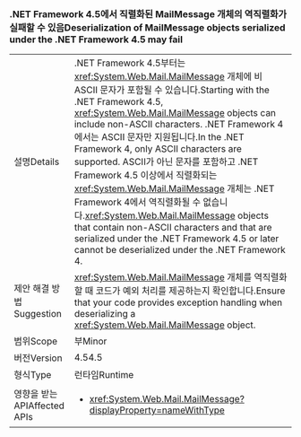 ### <a name="deserialization-of-mailmessage-objects-serialized-under-the-net-framework-45-may-fail"></a><span data-ttu-id="d8de4-101">.NET Framework 4.5에서 직렬화된 MailMessage 개체의 역직렬화가 실패할 수 있음</span><span class="sxs-lookup"><span data-stu-id="d8de4-101">Deserialization of MailMessage objects serialized under the .NET Framework 4.5 may fail</span></span>

|   |   |
|---|---|
|<span data-ttu-id="d8de4-102">설명</span><span class="sxs-lookup"><span data-stu-id="d8de4-102">Details</span></span>|<span data-ttu-id="d8de4-103">.NET Framework 4.5부터는 <xref:System.Web.Mail.MailMessage> 개체에 비 ASCII 문자가 포함될 수 있습니다.</span><span class="sxs-lookup"><span data-stu-id="d8de4-103">Starting with the .NET Framework 4.5, <xref:System.Web.Mail.MailMessage> objects can include non-ASCII characters.</span></span> <span data-ttu-id="d8de4-104">.NET Framework 4에서는 ASCII 문자만 지원됩니다.</span><span class="sxs-lookup"><span data-stu-id="d8de4-104">In the .NET Framework 4, only ASCII characters are supported.</span></span> <span data-ttu-id="d8de4-105">ASCII가 아닌 문자를 포함하고 .NET Framework 4.5 이상에서 직렬화되는 <xref:System.Web.Mail.MailMessage> 개체는 .NET Framework 4에서 역직렬화될 수 없습니다.</span><span class="sxs-lookup"><span data-stu-id="d8de4-105"><xref:System.Web.Mail.MailMessage> objects that contain non-ASCII characters and that are serialized under the .NET Framework 4.5 or later cannot be deserialized under the .NET Framework 4.</span></span>|
|<span data-ttu-id="d8de4-106">제안 해결 방법</span><span class="sxs-lookup"><span data-stu-id="d8de4-106">Suggestion</span></span>|<span data-ttu-id="d8de4-107"><xref:System.Web.Mail.MailMessage> 개체를 역직렬화할 때 코드가 예외 처리를 제공하는지 확인합니다.</span><span class="sxs-lookup"><span data-stu-id="d8de4-107">Ensure that your code provides exception handling when deserializing a <xref:System.Web.Mail.MailMessage> object.</span></span>|
|<span data-ttu-id="d8de4-108">범위</span><span class="sxs-lookup"><span data-stu-id="d8de4-108">Scope</span></span>|<span data-ttu-id="d8de4-109">부</span><span class="sxs-lookup"><span data-stu-id="d8de4-109">Minor</span></span>|
|<span data-ttu-id="d8de4-110">버전</span><span class="sxs-lookup"><span data-stu-id="d8de4-110">Version</span></span>|<span data-ttu-id="d8de4-111">4.5</span><span class="sxs-lookup"><span data-stu-id="d8de4-111">4.5</span></span>|
|<span data-ttu-id="d8de4-112">형식</span><span class="sxs-lookup"><span data-stu-id="d8de4-112">Type</span></span>|<span data-ttu-id="d8de4-113">런타임</span><span class="sxs-lookup"><span data-stu-id="d8de4-113">Runtime</span></span>|
|<span data-ttu-id="d8de4-114">영향을 받는 API</span><span class="sxs-lookup"><span data-stu-id="d8de4-114">Affected APIs</span></span>|<ul><li><xref:System.Web.Mail.MailMessage?displayProperty=nameWithType></li></ul>|

